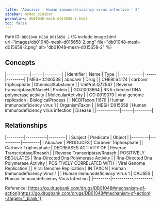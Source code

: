 ```yaml
---
title: "Abacavir - Human immunodeficiency virus infection - 2"
sidebar: mydoc_sidebar
permalink: db01048-mesh-d015658-2.html
toc: false 
---
```



Path ID: `DB01048_MESH_D015658_2`
{% include image.html url="images/db01048-mesh-d015658-2.png" file="db01048-mesh-d015658-2.png" alt="db01048-mesh-d015658-2" %}

## Concepts

|------------|------|---------|
| Identifier | Name | Type    |
|------------|------|---------|
| MESH:C106538 | abacavir | Drug |
| CHEBI:64174 | carbovir triphosphate | ChemicalSubstance |
| UniProt:Q72547 | Reverse transcriptase/RNaseH | Protein |
| GO:0003964 | RNA-directed DNA polymerase activity | MolecularActivity |
| GO:0019079 | viral genome replication | BiologicalProcess |
| NCBITaxon:11676 | Human immunodeficiency virus 1 | OrganismTaxon |
| MESH:D015658 | Human immunodeficiency virus infection | Disease |
|------------|------|---------|

## Relationships

|---------|-----------|---------|
| Subject | Predicate | Object  |
|---------|-----------|---------|
| Abacavir | PRODUCES | Carbovir Triphosphate |
| Carbovir Triphosphate | DECREASES ACTIVITY OF | Reverse Transcriptase/Rnaseh |
| Reverse Transcriptase/Rnaseh | POSITIVELY REGULATES | Rna-Directed Dna Polymerase Activity |
| Rna-Directed Dna Polymerase Activity | POSITIVELY CORRELATED WITH | Viral Genome Replication |
| Viral Genome Replication | IN TAXON | Human Immunodeficiency Virus 1 |
| Human Immunodeficiency Virus 1 | CAUSES | Human Immunodeficiency Virus Infection |
|---------|-----------|---------|

Reference: [https://go.drugbank.com/drugs/DB01048#mechanism-of-action](https://go.drugbank.com/drugs/DB01048#mechanism-of-action){:target="_blank"}